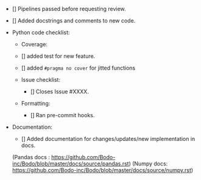 - [] Pipelines passed before requesting review.
- [] Added docstrings and comments to new code.

- Python code checklist:
  - Coverage:
   - [] added test for new feature.
   - [] added `#pragma no cover` for jitted functions

  - Issue checklist:
    - [] Closes Issue #XXXX. 

  - Formatting:
    - [] Ran pre-commit hooks.

- Documentation:
  - [] Added documentation for changes/updates/new implementation in docs.
  
   (Pandas docs : https://github.com/Bodo-inc/Bodo/blob/master/docs/source/pandas.rst)
   (Numpy docs: https://github.com/Bodo-inc/Bodo/blob/master/docs/source/numpy.rst)
